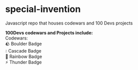 # special-invention
Javascript repo that houses codewars and 100 Devs projects 

**100Devs codewars and Projects include:<br>**
 Codewars: <br>
  :rock: Boulder Badge<br>
  :droplet: Cascade Badge<br>
  :rainbow: Rainbow Badge<br>
  :zap: Thunder Badge<br>
